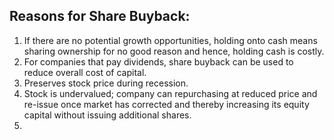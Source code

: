 ## Reasons for Share Buyback:
1) If there are no potential growth opportunities, holding onto cash means sharing ownership for no good reason and hence, holding cash is costly.
2) For companies that pay dividends, share buyback can be used to reduce overall cost of capital.
3) Preserves stock price during recession.
4) Stock is undervalued; company can repurchasing at reduced price and re-issue once market has corrected and thereby increasing its equity capital without issuing additional shares.
5) 
